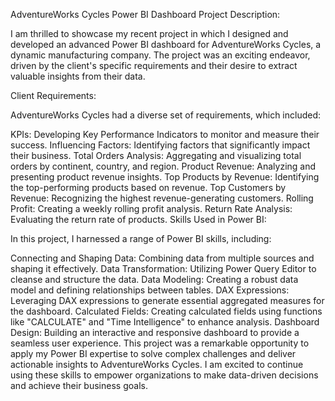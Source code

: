  AdventureWorks Cycles Power BI Dashboard
Project Description:

I am thrilled to showcase my recent project in which I designed and developed an advanced Power BI dashboard for AdventureWorks Cycles, a dynamic manufacturing company. The project was an exciting endeavor, driven by the client's specific requirements and their desire to extract valuable insights from their data.

Client Requirements:

AdventureWorks Cycles had a diverse set of requirements, which included:

KPIs: Developing Key Performance Indicators to monitor and measure their success.
Influencing Factors: Identifying factors that significantly impact their business.
Total Orders Analysis: Aggregating and visualizing total orders by continent, country, and region.
Product Revenue: Analyzing and presenting product revenue insights.
Top Products by Revenue: Identifying the top-performing products based on revenue.
Top Customers by Revenue: Recognizing the highest revenue-generating customers.
Rolling Profit: Creating a weekly rolling profit analysis.
Return Rate Analysis: Evaluating the return rate of products.
Skills Used in Power BI:

In this project, I harnessed a range of Power BI skills, including:

Connecting and Shaping Data: Combining data from multiple sources and shaping it effectively.
Data Transformation: Utilizing Power Query Editor to cleanse and structure the data.
Data Modeling: Creating a robust data model and defining relationships between tables.
DAX Expressions: Leveraging DAX expressions to generate essential aggregated measures for the dashboard.
Calculated Fields: Creating calculated fields using functions like "CALCULATE" and "Time Intelligence" to enhance analysis.
Dashboard Design: Building an interactive and responsive dashboard to provide a seamless user experience.
This project was a remarkable opportunity to apply my Power BI expertise to solve complex challenges and deliver actionable insights to AdventureWorks Cycles. I am excited to continue using these skills to empower organizations to make data-driven decisions and achieve their business goals.
